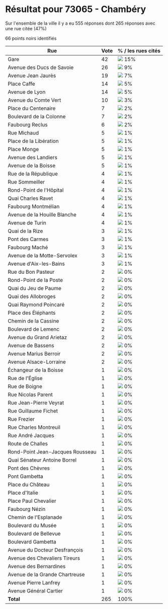 # Résultat pour 73065 - Chambéry

Sur l'ensemble de la ville il y a eu 555 réponses dont 265 réponses avec une rue citée (47%)

66 points noirs identifiés

| Rue | Vote | % / les rues cités|
|-----|------|-------------------|
| Gare | 42 | <img src="../../img/bar_15.gif" />&nbsp;15%|
| Avenue des Ducs de Savoie | 26 | <img src="../../img/bar_9.gif" />&nbsp;9%|
| Avenue Jean Jaurès | 19 | <img src="../../img/bar_7.gif" />&nbsp;7%|
| Place Caffe | 14 | <img src="../../img/bar_5.gif" />&nbsp;5%|
| Avenue de Lyon | 14 | <img src="../../img/bar_5.gif" />&nbsp;5%|
| Avenue du Comte Vert | 10 | <img src="../../img/bar_3.gif" />&nbsp;3%|
| Place du Centenaire | 7 | <img src="../../img/bar_2.gif" />&nbsp;2%|
| Boulevard de la Colonne | 7 | <img src="../../img/bar_2.gif" />&nbsp;2%|
| Faubourg Reclus | 6 | <img src="../../img/bar_2.gif" />&nbsp;2%|
| Rue Michaud | 5 | <img src="../../img/bar_1.gif" />&nbsp;1%|
| Place de la Libération | 5 | <img src="../../img/bar_1.gif" />&nbsp;1%|
| Place Monge | 5 | <img src="../../img/bar_1.gif" />&nbsp;1%|
| Avenue des Landiers | 5 | <img src="../../img/bar_1.gif" />&nbsp;1%|
| Avenue de la Boisse | 5 | <img src="../../img/bar_1.gif" />&nbsp;1%|
| Rue de la République | 4 | <img src="../../img/bar_1.gif" />&nbsp;1%|
| Rue Sommeiller | 4 | <img src="../../img/bar_1.gif" />&nbsp;1%|
| Rond-Point de l'Hôpital | 4 | <img src="../../img/bar_1.gif" />&nbsp;1%|
| Quai Charles Ravet | 4 | <img src="../../img/bar_1.gif" />&nbsp;1%|
| Faubourg Montmélian | 4 | <img src="../../img/bar_1.gif" />&nbsp;1%|
| Avenue de la Houille Blanche | 4 | <img src="../../img/bar_1.gif" />&nbsp;1%|
| Avenue de Turin | 4 | <img src="../../img/bar_1.gif" />&nbsp;1%|
| Quai de la Rize | 3 | <img src="../../img/bar_1.gif" />&nbsp;1%|
| Pont des Carmes | 3 | <img src="../../img/bar_1.gif" />&nbsp;1%|
| Faubourg Maché | 3 | <img src="../../img/bar_1.gif" />&nbsp;1%|
| Avenue de la Motte-Servolex | 3 | <img src="../../img/bar_1.gif" />&nbsp;1%|
| Avenue d'Aix-les-Bains | 3 | <img src="../../img/bar_1.gif" />&nbsp;1%|
| Rue du Bon Pasteur | 2 | <img src="../../img/bar_0.gif" />&nbsp;0%|
| Rond-Point de la Poste | 2 | <img src="../../img/bar_0.gif" />&nbsp;0%|
| Quai du Jeu de Paume | 2 | <img src="../../img/bar_0.gif" />&nbsp;0%|
| Quai des Allobroges | 2 | <img src="../../img/bar_0.gif" />&nbsp;0%|
| Quai Raymond Poincaré | 2 | <img src="../../img/bar_0.gif" />&nbsp;0%|
| Place des Éléphants | 2 | <img src="../../img/bar_0.gif" />&nbsp;0%|
| Chemin de la Cassine | 2 | <img src="../../img/bar_0.gif" />&nbsp;0%|
| Boulevard de Lemenc | 2 | <img src="../../img/bar_0.gif" />&nbsp;0%|
| Avenue du Grand Arietaz | 2 | <img src="../../img/bar_0.gif" />&nbsp;0%|
| Avenue de Bassens | 2 | <img src="../../img/bar_0.gif" />&nbsp;0%|
| Avenue Marius Berroir | 2 | <img src="../../img/bar_0.gif" />&nbsp;0%|
| Avenue Alsace-Lorraine | 2 | <img src="../../img/bar_0.gif" />&nbsp;0%|
| Échangeur de la Boisse | 1 | <img src="../../img/bar_0.gif" />&nbsp;0%|
| Rue de l'Église | 1 | <img src="../../img/bar_0.gif" />&nbsp;0%|
| Rue de Boigne | 1 | <img src="../../img/bar_0.gif" />&nbsp;0%|
| Rue Nicolas Parent | 1 | <img src="../../img/bar_0.gif" />&nbsp;0%|
| Rue Jean-Pierre Veyrat | 1 | <img src="../../img/bar_0.gif" />&nbsp;0%|
| Rue Guillaume Fichet | 1 | <img src="../../img/bar_0.gif" />&nbsp;0%|
| Rue Frezier | 1 | <img src="../../img/bar_0.gif" />&nbsp;0%|
| Rue Charles Montreuil | 1 | <img src="../../img/bar_0.gif" />&nbsp;0%|
| Rue André Jacques | 1 | <img src="../../img/bar_0.gif" />&nbsp;0%|
| Route de Challes | 1 | <img src="../../img/bar_0.gif" />&nbsp;0%|
| Rond-Point Jean-Jacques Rousseau | 1 | <img src="../../img/bar_0.gif" />&nbsp;0%|
| Quai Sénateur Antoine Borrel | 1 | <img src="../../img/bar_0.gif" />&nbsp;0%|
| Pont des Chèvres | 1 | <img src="../../img/bar_0.gif" />&nbsp;0%|
| Pont Gambetta | 1 | <img src="../../img/bar_0.gif" />&nbsp;0%|
| Place du Château | 1 | <img src="../../img/bar_0.gif" />&nbsp;0%|
| Place d'Italie | 1 | <img src="../../img/bar_0.gif" />&nbsp;0%|
| Place Paul Chevalier | 1 | <img src="../../img/bar_0.gif" />&nbsp;0%|
| Faubourg Nézin | 1 | <img src="../../img/bar_0.gif" />&nbsp;0%|
| Chemin de l'Esplanade | 1 | <img src="../../img/bar_0.gif" />&nbsp;0%|
| Boulevard du Musée | 1 | <img src="../../img/bar_0.gif" />&nbsp;0%|
| Boulevard de Bellevue | 1 | <img src="../../img/bar_0.gif" />&nbsp;0%|
| Boulevard Gambetta | 1 | <img src="../../img/bar_0.gif" />&nbsp;0%|
| Avenue du Docteur Desfrançois | 1 | <img src="../../img/bar_0.gif" />&nbsp;0%|
| Avenue des Chevaliers Tireurs | 1 | <img src="../../img/bar_0.gif" />&nbsp;0%|
| Avenue des Bernardines | 1 | <img src="../../img/bar_0.gif" />&nbsp;0%|
| Avenue de la Grande Chartreuse | 1 | <img src="../../img/bar_0.gif" />&nbsp;0%|
| Avenue Pierre Lanfrey | 1 | <img src="../../img/bar_0.gif" />&nbsp;0%|
| Avenue Général Cartier | 1 | <img src="../../img/bar_0.gif" />&nbsp;0%|
| **Total** | 265 | 100%|
